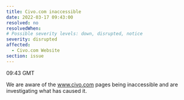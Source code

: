 ```yaml
---
title: Civo.com inaccessible
date: 2022-03-17 09:43:00
resolved: no
resolvedWhen:
# Possible severity levels: down, disrupted, notice
severity: disrupted
affected:
  - Civo.com Website
section: issue
---
```


09:43 GMT

We are aware of the www.civo.com pages being inaccessible and are investigating what has caused it.
